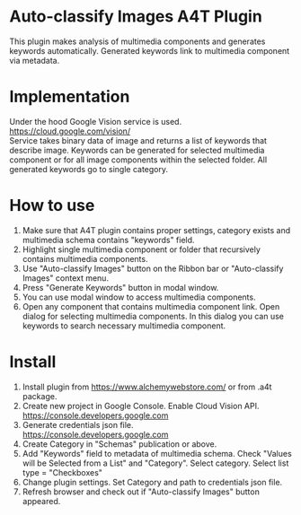 # Auto-classify Images A4T Plugin

This plugin makes analysis of multimedia components and generates keywords automatically.
Generated keywords link to multimedia component via metadata.

Implementation
==============
Under the hood Google Vision service is used.<br />
https://cloud.google.com/vision/ <br />
Service takes binary data of image and returns a list of keywords that describe image.
Keywords can be generated for selected multimedia component or for all image components within the selected folder.
All generated keywords go to single category.

How to use
==========
1. Make sure that A4T plugin contains proper settings, category exists and multimedia schema contains "keywords" field.
2. Highlight single multimedia component or folder that recursively contains multimedia components.
3. Use "Auto-classify Images" button on the Ribbon bar or "Auto-classify  Images" context menu.
4. Press "Generate Keywords" button in modal window.
5. You can use modal window to access multimedia components.
6. Open any component that contains multimedia component link. Open dialog for selecting multimedia components. In this dialog you can use keywords to search necessary multimedia component.

Install
=======
1. Install plugin from https://www.alchemywebstore.com/ or from .a4t package.
2. Create new project in Google Console. Enable Cloud Vision API.<br />
   https://console.developers.google.com
3. Generate credentials json file.<br />
   https://console.developers.google.com 
4. Create Category in "Schemas" publication or above.
5. Add "Keywords" field to metadata of multimedia schema. Check "Values will be Selected from a List" and "Category". Select category. Select list type = "Checkboxes" 
6. Change plugin settings. Set Category and path to credentials json file.
7. Refresh browser and check out if "Auto-classify Images" button appeared.

